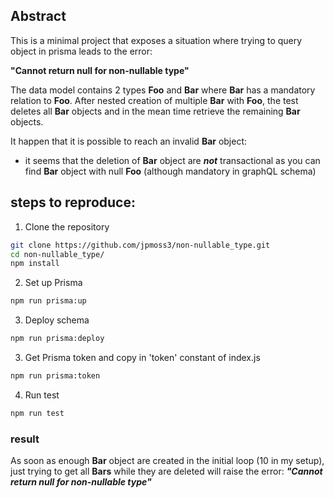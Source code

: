 ## Abstract
This is a minimal project that exposes a situation where trying to query object in prisma leads to the error:

**"Cannot return null for non-nullable type"**

The data model contains 2 types **Foo** and **Bar** where **Bar** has a mandatory relation to **Foo**.
After nested creation of multiple **Bar** with **Foo**, the test deletes all **Bar** objects
and in the mean time retrieve the remaining **Bar** objects.

It happen that it is possible to reach an invalid **Bar** object:
- it seems that the deletion of **Bar** object are ***not*** transactional as you can find **Bar** object with null **Foo** (although mandatory in graphQL schema)

## steps to reproduce:
1. Clone the repository
```bash
git clone https://github.com/jpmoss3/non-nullable_type.git
cd non-nullable_type/
npm install
```
2. Set up Prisma
```bash
npm run prisma:up
```
3. Deploy schema
```bash
npm run prisma:deploy
```
3. Get Prisma token and copy in 'token' constant of index.js
```bash
npm run prisma:token
```
4. Run test
```bash
npm run test
```

### result
As soon as enough **Bar** object are created in the initial loop (10 in my setup),
just trying to get all **Bars** while they are deleted will raise the error:
***"Cannot return null for non-nullable type"***
